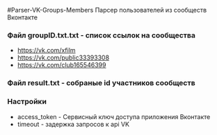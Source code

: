 #Parser-VK-Groups-Members
Парсер пользователей из сообществ Вконтакте

### Файл groupID.txt.txt - список ссылок на сообщества
* https://vk.com/xfilm
* https://vk.com/public33393308
* https://vk.com/club165546399

### Файл result.txt - собраные id участников сообществ

### Настройки
* access_token - Сервисный ключ доступа приложения Вконтакте
* timeout - задержка запросов к api VK
